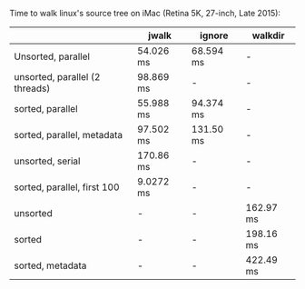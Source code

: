 Time to walk linux's source tree on iMac (Retina 5K, 27-inch, Late 2015):

|                                | jwalk        | ignore       | walkdir      |
|--------------------------------|--------------|--------------|--------------|
| Unsorted, parallel             | 54.026 ms    | 68.594 ms    | -            |
| unsorted, parallel (2 threads) | 98.869 ms    | -            | -            |
| sorted, parallel               | 55.988 ms    | 94.374 ms    | -            |
| sorted, parallel, metadata     | 97.502 ms    | 131.50 ms    | -            |
| unsorted, serial               | 170.86 ms    | -            | -            |
| sorted, parallel, first 100    | 9.0272 ms    | -            | -            |
| unsorted                       | -            | -            | 162.97 ms    |
| sorted                         | -            | -            | 198.16 ms    |
| sorted, metadata               | -            | -            | 422.49 ms    |
